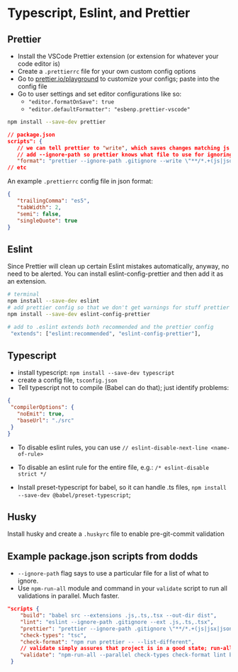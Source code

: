 # Typescript, Eslint, and Prettier

## Prettier

- Install the VSCode Prettier extension (or extension for whatever your code editor is)
- Create a `.prettierrc` file for your own custom config options
- Go to [prettier.io/playground](https://prettier.io/playground) to customize your configs; paste into the config file
- Go to user settings and set editor configurations like so:
    - `"editor.formatOnSave": true`
    - `"editor.defaultFormatter": "esbenp.prettier-vscode"`
    
 ```sh
 npm install --save-dev prettier
 ```
 ```json
 // package.json
 scripts": {
    // we can tell prettier to "write", which saves changes matching js and json files
    // add --ignore-path so prettier knows what file to use for ignoring 
    "format": "prettier --ignore-path .gitignore --write \"**/*.+(js|json|html|css)\"",
 // etc
 ```
 
 An example `.prettierrc` config file in json format:
 ```json
 {
    "trailingComma": "es5",
    "tabWidth": 2,
    "semi": false,
    "singleQuote": true
}
 ```
 
## Eslint

Since Prettier will clean up certain Eslint mistakes automatically, anyway, no need to be alerted. You can install eslint-config-prettier and then add it as an extension.

```sh
# terminal
npm install --save-dev eslint
# add prettier config so that we don't get warnings for stuff prettier will fix
npm install --save-dev eslint-config-prettier

# add to .eslint extends both recommended and the prettier config
 "extends": ["eslint:recommended", "eslint-config-prettier"],
 ```

## Typescript

 - install typescript: `npm install --save-dev typescript`
 - create a config file, `tsconfig.json`
 - Tell typescript not to compile (Babel can do that); just identify problems:
 
 ```json
 {
  "compilerOptions": {
    "noEmit": true,
    "baseUrl": "./src"
  }
}
```

- To disable eslint rules, you can use `// eslint-disable-next-line <name-of-rule>`
- To disable an eslint rule for the entire file, e.g.: `/* eslint-disable strict */`

- Install preset-typescript for babel, so it can handle .ts files, `npm install --save-dev @babel/preset-typescript`;

## Husky

Install husky and create a `.huskyrc` file to enable pre-git-commit validation

## Example package.json scripts from dodds

- `--ignore-path` flag says to use a particular file for a list of what to ignore.
- Use `npm-run-all` module and command in your `validate` script to run all validations in parallel. Much faster. 


```json
"scripts {
    "build": "babel src --extensions .js,.ts,.tsx --out-dir dist",
    "lint": "eslint --ignore-path .gitignore --ext .js,.ts,.tsx",
    "prettier": "prettier --ignore-path .gitignore \"**/*.+(js|jsx|json|yml|yaml|css|less|scss|ts|tsx|md|graphql|mdx)\"",
    "check-types": "tsc",
    "check-format": "npm run prettier -- --list-different",
    // validate simply assures that project is in a good state; run-all in parallel is faster than not in parallel
    "validate": "npm-run-all --parallel check-types check-format lint build"
 }
 ```
   
